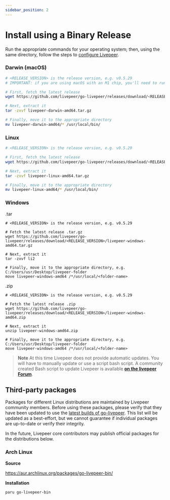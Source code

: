 ```yaml
---
sidebar_position: 2
---
```


# Install using a Binary Release

Run the appropriate commands for your operating system; then, using the same directory, follow the steps to [configure Livepeer](/installation/configuring-livepeer).

### Darwin (macOS)

```bash
# <RELEASE_VERSION> is the release version, e.g. v0.5.29
# IMPORTANT: if you are using macOS with an M1 chip, you'll need to run these commands using the Rosetta emulator

# First, fetch the latest release
wget https://github.com/livepeer/go-livepeer/releases/download/<RELEASE_VERSION>/livepeer-darwin-amd64.tar.gz

# Next, extract it
tar -zxvf livepeer-darwin-amd64.tar.gz

# Finally, move it to the appropriate directory
mv livepeer-darwin-amd64/* /usr/local/bin/
```

### Linux

```bash
# <RELEASE_VERSION> is the release version, e.g. v0.5.29

# First, fetch the latest release
wget https://github.com/livepeer/go-livepeer/releases/download/<RELEASE_VERSION>/livepeer-linux-amd64.tar.gz

# Next, extract it
tar -zxvf livepeer-linux-amd64.tar.gz

# Finally, move it to the appropriate directory
mv livepeer-linux-amd64/* /usr/local/bin/
```

### Windows

.tar

```shell
# <RELEASE_VERSION> is the release version, e.g. v0.5.29

# Fetch the latest release .tar.gz 
wget https://github.com/livepeer/go-livepeer/releases/download/<RELEASE_VERSION>/livepeer-windows-amd64.tar.gz

# Next, extract it
tar -zxvf li2

# Finally, move it to the appropriate directory, e.g. C:/Users/usr/Desktop/livepeer-folder
move livepeer-windows-amd64 /*/usr/local/<folder-name>
```

.zip

```shell
# <RELEASE_VERSION> is the release version, e.g. v0.5.29

# Fetch the latest release .zip 
wget https://github.com/livepeer/go-livepeer/releases/download/<RELEASE_VERSION>/livepeer-windows-amd64.zip

# Next, extract it 
unzip livepeer-windows-amd64.zip

# Finally, move it to the appropriate directory, e.g. C:/Users/usr/Desktop/livepeer-folder
move livepeer-windows-amd64 /*/usr/local/<folder-name>
```

> **Note** At this time Livepeer does not provide automatic updates. You will have to manually update or use a script bash script. A community created Bash script to update Livepeer is available **[on the livepeer Forum](https://forum.livepeer.org/t/bash-script-to-update-livepeer/1513)**.

## Third-party packages
Packages for different Linux distributions are maintained by Livepeer community members. Before using these packages, please verify that they have been updated to use the [latest builds of go-livepeer](https://github.com/livepeer/go-livepeer/releases). This list will be updated as a best-effort, but we cannot guarantee if individual packages are up-to-date or verify their integrity.

In the future, Livepeer core contributors may publish official packages for the distributions below.

### Arch Linux
**Source**

https://aur.archlinux.org/packages/go-livepeer-bin/

**Installation**
```
paru go-livepeer-bin
```

